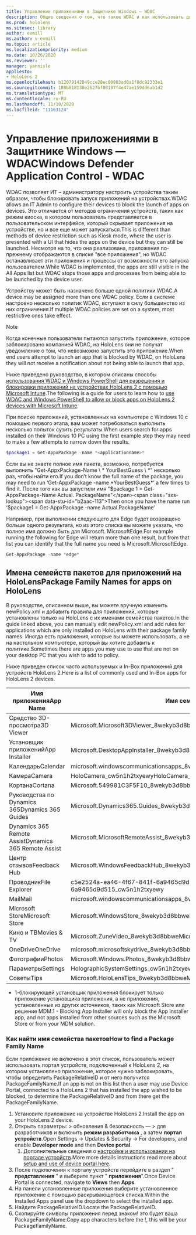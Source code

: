 ```yaml
---
title: Управление приложениями в Защитнике Windows — WDAC
description: Общие сведения о том, что такое WDAC и как использовать для управления устройствами HoloLens.
ms.prod: hololens
ms.sitesec: library
author: evmill
ms.author: v-evmill
ms.topic: article
ms.localizationpriority: medium
ms.date: 10/26/2020
ms.reviewer: ''
manager: yannisle
appliesto:
- HoloLens 2
ms.openlocfilehash: b12079142049cce28ec00803ad0a1f8dc92333e1
ms.sourcegitcommit: 108b818130e2627bf08107f4e47ae159dd6ab1d2
ms.translationtype: MT
ms.contentlocale: ru-RU
ms.lasthandoff: 11/10/2020
ms.locfileid: "11163124"
---
```

# <span data-ttu-id="b2aac-103">Управление приложениями в Защитнике Windows — WDAC</span><span class="sxs-lookup"><span data-stu-id="b2aac-103">Windows Defender Application Control - WDAC</span></span>

<span data-ttu-id="b2aac-104">WDAC позволяет ИТ – администратору настроить устройства таким образом, чтобы блокировать запуск приложений на устройствах.</span><span class="sxs-lookup"><span data-stu-id="b2aac-104">WDAC allows an IT Admin to configure their devices to block the launch of apps on devices.</span></span> <span data-ttu-id="b2aac-105">Это отличается от методов ограничения устройств, таких как режим киоска, в котором пользователь представляется в пользовательском интерфейсе, который скрывает приложения на устройстве, но и все еще может запускаться.</span><span class="sxs-lookup"><span data-stu-id="b2aac-105">This is different than methods of device restriction such as Kiosk mode, where  the user is presented with a UI that hides the apps on the device but they can still be launched.</span></span> <span data-ttu-id="b2aac-106">Несмотря на то, что она реализована, приложения по-прежнему отображаются в списке "все приложения", но WDAC останавливает эти приложения и процессы от возможности его запуска пользователем.</span><span class="sxs-lookup"><span data-stu-id="b2aac-106">While WDAC is implemented, the apps are still visible in the All Apps list but WDAC stops those apps and processes from being able to be launched by the device user.</span></span>

<span data-ttu-id="b2aac-107">Устройству может быть назначено больше одной политики WDAC.</span><span class="sxs-lookup"><span data-stu-id="b2aac-107">A device may be assigned more than one WDAC policy.</span></span> <span data-ttu-id="b2aac-108">Если в системе настроено несколько политик WDAC, вступают в силу большинство из них ограничения.</span><span class="sxs-lookup"><span data-stu-id="b2aac-108">If multiple WDAC policies are set on a system, most restrictive ones take effect.</span></span> 

> [!NOTE]
> <span data-ttu-id="b2aac-109">Когда конечные пользователи пытаются запустить приложение, которое заблокировано компанией WDAC, на HoloLens они не получат уведомление о том, что невозможно запустить это приложение.</span><span class="sxs-lookup"><span data-stu-id="b2aac-109">When end users attempt to launch an app that is blocked by WDAC, on HoloLens they will not receive a notification about not being able to launch that app.</span></span>

<span data-ttu-id="b2aac-110">Ниже приведено руководство, в котором описаны способы [использования WDAC и Windows PowerShell для разрешения и блокировки приложений на устройствах HoloLens 2 с помощью Microsoft Intune](https://docs.microsoft.com/mem/intune/configuration/custom-profile-hololens).</span><span class="sxs-lookup"><span data-stu-id="b2aac-110">The following is a guide for users to learn how to [use WDAC and Windows PowerShell to allow or block apps on HoloLens 2 devices with Microsoft Intune](https://docs.microsoft.com/mem/intune/configuration/custom-profile-hololens).</span></span>

<span data-ttu-id="b2aac-111">При поиске приложений, установленных на компьютере с Windows 10 с помощью первого этапа, вам может потребоваться выполнить несколько попыток сузить результаты.</span><span class="sxs-lookup"><span data-stu-id="b2aac-111">When users search for apps installed on their Windows 10 PC using the first example step they may need to make a few attempts to narrow down the results.</span></span>

```powershell
$package1 = Get-AppxPackage -name *<applicationname>*
``` 

<span data-ttu-id="b2aac-112">Если вы не знаете полное имя пакета, возможно, потребуется выполнить "Get-AppxPackage-Name \ \* YourBestGuess \ \*" несколько раз, чтобы найти его.</span><span class="sxs-lookup"><span data-stu-id="b2aac-112">If you don’t know the full name of the package, you may need to run ‘Get-AppxPackage -name \*YourBestGuess\*’ a few times to find it.</span></span> <span data-ttu-id="b2aac-113">После того как вы запустили имя "$package 1 = Get-AppxPackage-Name Actual. PackageName"</span><span class="sxs-lookup"><span data-stu-id="b2aac-113">Then once you have the name run ‘$package1 = Get-AppxPackage -name Actual.PackageName‘</span></span>

<span data-ttu-id="b2aac-114">Например, при выполнении следующего для Edge будет возвращено больше одного результата, но из этого списка вы можете указать, что полное имя должно быть для Microsoft. MicrosoftEdge.</span><span class="sxs-lookup"><span data-stu-id="b2aac-114">For example running the following for Edge will return more than one result, but from that list you can identify that the full name you need is Microsoft.MicrosoftEdge.</span></span> 

```powershell
Get-AppxPackage -name *edge*
``` 

## <span data-ttu-id="b2aac-115">Имена семейств пакетов для приложений на HoloLens</span><span class="sxs-lookup"><span data-stu-id="b2aac-115">Package Family Names for apps on HoloLens</span></span>

<span data-ttu-id="b2aac-116">В руководстве, описанном выше, вы можете вручную изменить newPolicy.xml и добавить правила для приложений, которые установлены только на HoloLens с их именами семейства пакетов.</span><span class="sxs-lookup"><span data-stu-id="b2aac-116">In the guide linked above, you can manually edit newPolicy.xml and add rules for applications which are only installed on HoloLens with their package family names.</span></span> <span data-ttu-id="b2aac-117">Иногда есть приложения, которые вы можете использовать, а не на настольном компьютере, который вы хотите добавить к политике.</span><span class="sxs-lookup"><span data-stu-id="b2aac-117">Sometimes there are apps you may use to use that are not on your desktop PC that you wish to add to policy.</span></span> 

<span data-ttu-id="b2aac-118">Ниже приведен список часто используемых и In-Box приложений для устройств HoloLens 2.</span><span class="sxs-lookup"><span data-stu-id="b2aac-118">Here is a list of commonly used and In-Box apps for HoloLens 2 devices.</span></span>

| <span data-ttu-id="b2aac-119">Имя приложения</span><span class="sxs-lookup"><span data-stu-id="b2aac-119">App Name</span></span>                   | <span data-ttu-id="b2aac-120">Имя семейства пакетов</span><span class="sxs-lookup"><span data-stu-id="b2aac-120">Package Family Name</span></span>                                |
|----------------------------|----------------------------------------------------|
| <span data-ttu-id="b2aac-121">Средство 3D-просмотра</span><span class="sxs-lookup"><span data-stu-id="b2aac-121">3D Viewer</span></span>                  | <span data-ttu-id="b2aac-122">Microsoft.Microsoft3DViewer_8wekyb3d8bbwe</span><span class="sxs-lookup"><span data-stu-id="b2aac-122">Microsoft.Microsoft3DViewer_8wekyb3d8bbwe</span></span>          |
| <span data-ttu-id="b2aac-123">Установщик приложений</span><span class="sxs-lookup"><span data-stu-id="b2aac-123">App Installer</span></span>              | <span data-ttu-id="b2aac-124">Microsoft.DesktopAppInstaller_8wekyb3d8bbwe <sup> 1</span><span class="sxs-lookup"><span data-stu-id="b2aac-124">Microsoft.DesktopAppInstaller_8wekyb3d8bbwe <sup>1</span></span></sup>         |
| <span data-ttu-id="b2aac-125">Календарь</span><span class="sxs-lookup"><span data-stu-id="b2aac-125">Calendar</span></span>                   | <span data-ttu-id="b2aac-126">microsoft.windowscommunicationsapps_8wekyb3d8bbwe</span><span class="sxs-lookup"><span data-stu-id="b2aac-126">microsoft.windowscommunicationsapps_8wekyb3d8bbwe</span></span>  |
| <span data-ttu-id="b2aac-127">Камера</span><span class="sxs-lookup"><span data-stu-id="b2aac-127">Camera</span></span>                     | <span data-ttu-id="b2aac-128">HoloCamera_cw5n1h2txyewy</span><span class="sxs-lookup"><span data-stu-id="b2aac-128">HoloCamera_cw5n1h2txyewy</span></span>                           |
| <span data-ttu-id="b2aac-129">Кортана</span><span class="sxs-lookup"><span data-stu-id="b2aac-129">Cortana</span></span>                    | <span data-ttu-id="b2aac-130">Microsoft.549981C3F5F10_8wekyb3d8bbwe</span><span class="sxs-lookup"><span data-stu-id="b2aac-130">Microsoft.549981C3F5F10_8wekyb3d8bbwe</span></span>              |
| <span data-ttu-id="b2aac-131">Руководства по Dynamics 365</span><span class="sxs-lookup"><span data-stu-id="b2aac-131">Dynamics 365 Guides</span></span>        | <span data-ttu-id="b2aac-132">Microsoft.Dynamics365.Guides_8wekyb3d8bbwe</span><span class="sxs-lookup"><span data-stu-id="b2aac-132">Microsoft.Dynamics365.Guides_8wekyb3d8bbwe</span></span>         |
| <span data-ttu-id="b2aac-133">Dynamics 365 Remote Assist</span><span class="sxs-lookup"><span data-stu-id="b2aac-133">Dynamics 365 Remote Assist</span></span> | <span data-ttu-id="b2aac-134">Microsoft.MicrosoftRemoteAssist_8wekyb3d8bbwe</span><span class="sxs-lookup"><span data-stu-id="b2aac-134">Microsoft.MicrosoftRemoteAssist_8wekyb3d8bbwe</span></span>      |
| <span data-ttu-id="b2aac-135">Центр отзывов</span><span class="sxs-lookup"><span data-stu-id="b2aac-135">Feedback Hub</span></span>               | <span data-ttu-id="b2aac-136">Microsoft.WindowsFeedbackHub_8wekyb3d8bbwe</span><span class="sxs-lookup"><span data-stu-id="b2aac-136">Microsoft.WindowsFeedbackHub_8wekyb3d8bbwe</span></span>         |
| <span data-ttu-id="b2aac-137">Проводник</span><span class="sxs-lookup"><span data-stu-id="b2aac-137">File Explorer</span></span>              | <span data-ttu-id="b2aac-138">c5e2524a-ea46-4f67-841f-6a9465d9d515_cw5n1h2txyewy</span><span class="sxs-lookup"><span data-stu-id="b2aac-138">c5e2524a-ea46-4f67-841f-6a9465d9d515_cw5n1h2txyewy</span></span> |
| <span data-ttu-id="b2aac-139">Mail</span><span class="sxs-lookup"><span data-stu-id="b2aac-139">Mail</span></span>                       | <span data-ttu-id="b2aac-140">microsoft.windowscommunicationsapps_8wekyb3d8bbwe</span><span class="sxs-lookup"><span data-stu-id="b2aac-140">microsoft.windowscommunicationsapps_8wekyb3d8bbwe</span></span>  |
| <span data-ttu-id="b2aac-141">Microsoft Store</span><span class="sxs-lookup"><span data-stu-id="b2aac-141">Microsoft Store</span></span>            | <span data-ttu-id="b2aac-142">Microsoft.WindowsStore_8wekyb3d8bbwe</span><span class="sxs-lookup"><span data-stu-id="b2aac-142">Microsoft.WindowsStore_8wekyb3d8bbwe</span></span>               |
| <span data-ttu-id="b2aac-143">Кино и ТВ</span><span class="sxs-lookup"><span data-stu-id="b2aac-143">Movies & TV</span></span>                | <span data-ttu-id="b2aac-144">Microsoft.ZuneVideo_8wekyb3d8bbwe</span><span class="sxs-lookup"><span data-stu-id="b2aac-144">Microsoft.ZuneVideo_8wekyb3d8bbwe</span></span>                  |
| <span data-ttu-id="b2aac-145">OneDrive</span><span class="sxs-lookup"><span data-stu-id="b2aac-145">OneDrive</span></span>                   | <span data-ttu-id="b2aac-146">microsoft.microsoftskydrive_8wekyb3d8bbwe</span><span class="sxs-lookup"><span data-stu-id="b2aac-146">microsoft.microsoftskydrive_8wekyb3d8bbwe</span></span>          |
| <span data-ttu-id="b2aac-147">Фотографии</span><span class="sxs-lookup"><span data-stu-id="b2aac-147">Photos</span></span>                     | <span data-ttu-id="b2aac-148">Microsoft.Windows.Photos_8wekyb3d8bbwe</span><span class="sxs-lookup"><span data-stu-id="b2aac-148">Microsoft.Windows.Photos_8wekyb3d8bbwe</span></span>             |
| <span data-ttu-id="b2aac-149">Параметры</span><span class="sxs-lookup"><span data-stu-id="b2aac-149">Settings</span></span>                   | <span data-ttu-id="b2aac-150">HolographicSystemSettings_cw5n1h2txyewy</span><span class="sxs-lookup"><span data-stu-id="b2aac-150">HolographicSystemSettings_cw5n1h2txyewy</span></span>            |
| <span data-ttu-id="b2aac-151">Советы</span><span class="sxs-lookup"><span data-stu-id="b2aac-151">Tips</span></span>                       | <span data-ttu-id="b2aac-152">Microsoft.HoloLensTips_8wekyb3d8bbwe</span><span class="sxs-lookup"><span data-stu-id="b2aac-152">Microsoft.HoloLensTips_8wekyb3d8bbwe</span></span>               |

- <span data-ttu-id="b2aac-153">1-блокирующей установщик приложения блокирует только приложение установщика приложения, а не приложения, установленные из других источников, таких как Microsoft Store или решение MDM.</span><span class="sxs-lookup"><span data-stu-id="b2aac-153">1 - Blocking App Installer will only block the App Installer app, and not apps installed from other sources such as the Microsoft Store or from your MDM solution.</span></span>

### <span data-ttu-id="b2aac-154">Как найти имя семейства пакетов</span><span class="sxs-lookup"><span data-stu-id="b2aac-154">How to find a Package Family Name</span></span>

<span data-ttu-id="b2aac-155">Если приложение не включено в этот список, пользователь может использовать портал устройств, подключенный к HoloLens 2, на котором установлено приложение, которое нужно заблокировать, чтобы определить PackageRelativeID и от него получится PackageFamilyName.</span><span class="sxs-lookup"><span data-stu-id="b2aac-155">If an app is not on this list then a user may use Device Portal, connected to a HoloLens 2 that has installed the app wished to be blocked, to determine the PackageRelativeID and from there get the PackageFamilyName.</span></span>

1. <span data-ttu-id="b2aac-156">Установите приложение на устройстве HoloLens 2.</span><span class="sxs-lookup"><span data-stu-id="b2aac-156">Install the app on your HoloLens 2 device.</span></span> 
1. <span data-ttu-id="b2aac-157">Открыть параметры: > обновления & безопасность — > для разработчиков и включить **режим разработчика** , а затем **портал устройств**.</span><span class="sxs-lookup"><span data-stu-id="b2aac-157">Open Settings -> Updates & Security -> For developers, and enable **Developer mode** and then **Device portal**.</span></span> 
    1. <span data-ttu-id="b2aac-158">Дополнительные сведения о [настройке и использовании на портале устройств](https://docs.microsoft.com/windows/mixed-reality/develop/platform-capabilities-and-apis/using-the-windows-device-portal).</span><span class="sxs-lookup"><span data-stu-id="b2aac-158">More more details instructions read more about [setup and use of device portal here](https://docs.microsoft.com/windows/mixed-reality/develop/platform-capabilities-and-apis/using-the-windows-device-portal).</span></span>
1. <span data-ttu-id="b2aac-159">После подключения к порталу устройств перейдите в раздел " **представления** " и выберите пункт " **приложения**".</span><span class="sxs-lookup"><span data-stu-id="b2aac-159">Once Device Portal is connected, navigate to **Views** then **Apps**.</span></span> 
1. <span data-ttu-id="b2aac-160">На панели установленные приложения выберите установленное приложение с помощью раскрывающегося списка.</span><span class="sxs-lookup"><span data-stu-id="b2aac-160">Within the Installed Apps panel use the dropdown to select the installed app.</span></span> 
1. <span data-ttu-id="b2aac-161">Найдите PackageRelativeID.</span><span class="sxs-lookup"><span data-stu-id="b2aac-161">Locate the PackageRelativeID.</span></span> 
1. <span data-ttu-id="b2aac-162">Скопируйте символы приложения перед знаком! это будет ваша PackageFamilyName.</span><span class="sxs-lookup"><span data-stu-id="b2aac-162">Copy app characters before the !, this will be your PackageFamilyName.</span></span>


